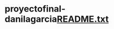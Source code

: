 # proyectofinal-danilagarcia[README.txt](https://github.com/danilabg/proyectofinal-danilagarcia/files/11729041/README.txt)
